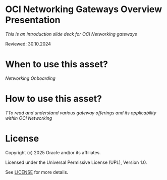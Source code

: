 # OCI Networking Gateways Overview Presentation
 
*This is an introduction slide deck for OCI Networking gateways*
 
Reviewed: 30.10.2024

# When to use this asset?
 
*Networking Onboarding*
 
# How to use this asset?
 
*TTo read and understand various gateway offerings and its applicability within OCI Networking*
 
# License

Copyright (c) 2025 Oracle and/or its affiliates.

Licensed under the Universal Permissive License (UPL), Version 1.0.

See [LICENSE](https://github.com/oracle-devrel/technology-engineering/blob/main/LICENSE) for more details.
